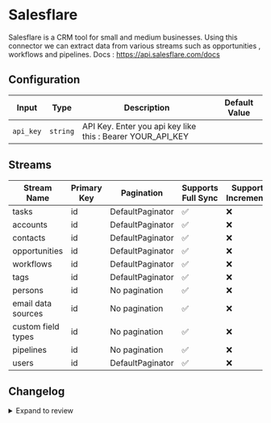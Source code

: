 # Salesflare
Salesflare is a CRM tool for small and medium businesses.
Using this connector we can extract data from various streams such as opportunities , workflows and pipelines.
Docs : https://api.salesflare.com/docs

## Configuration

| Input | Type | Description | Default Value |
|-------|------|-------------|---------------|
| `api_key` | `string` | API Key. Enter you api key like this : Bearer YOUR_API_KEY |  |

## Streams
| Stream Name | Primary Key | Pagination | Supports Full Sync | Supports Incremental |
|-------------|-------------|------------|---------------------|----------------------|
| tasks | id | DefaultPaginator | ✅ |  ❌  |
| accounts | id | DefaultPaginator | ✅ |  ❌  |
| contacts | id | DefaultPaginator | ✅ |  ❌  |
| opportunities | id | DefaultPaginator | ✅ |  ❌  |
| workflows | id | DefaultPaginator | ✅ |  ❌  |
| tags | id | DefaultPaginator | ✅ |  ❌  |
| persons | id | No pagination | ✅ |  ❌  |
| email data sources | id | No pagination | ✅ |  ❌  |
| custom field types | id | No pagination | ✅ |  ❌  |
| pipelines | id | No pagination | ✅ |  ❌  |
| users | id | DefaultPaginator | ✅ |  ❌  |

## Changelog

<details>
  <summary>Expand to review</summary>

| Version          | Date              | Pull Request | Subject        |
|------------------|-------------------|--------------|----------------|
| 0.0.2 | 2024-12-11 | [49078](https://github.com/airbytehq/airbyte/pull/49078) | Starting with this version, the Docker image is now rootless. Please note that this and future versions will not be compatible with Airbyte versions earlier than 0.64 |
| 0.0.1 | 2024-11-07 | | Initial release by [@ombhardwajj](https://github.com/ombhardwajj) via Connector Builder |

</details>

